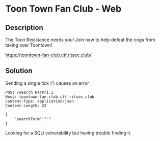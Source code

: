 # Toon Town Fan Club - Web

## Description

The Toon Resistance needs you! Join now to help defeat the cogs from taking over Toontown!

https://toontown-fan-club.ctf.ritsec.club/

## Solution

Sending a single tick (') causes an error

```http
POST /search HTTP/1.1
Host: toontown-fan-club.ctf.ritsec.club
Content-Type: application/json
Content-Length: 22

{
    "searchTerm":"'"
}
```

Looking for a SQLi vulnerability but having trouble finding it.
